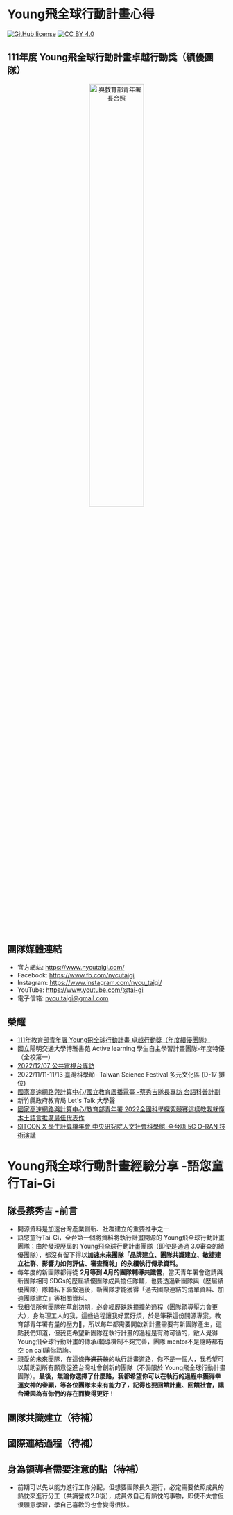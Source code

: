 # Young飛全球行動計畫心得
[![GitHub license](https://img.shields.io/badge/license-MIT-blue.svg)](https://raw.githubusercontent.com/kkdai/youtube/master/LICENSE)
[![CC BY 4.0](https://img.shields.io/badge/License-CC%20BY%204.0-lightgrey.svg)](http://creativecommons.org/licenses/by/4.0/)

## 111年度 Young飛全球行動計畫卓越行動獎（績優團隊）
<p align="center">
  <img src="https://i.imgur.com/GuFsn3B.jpg" alt="與教育部青年署長合照"width='50%' height='50%'/>
</p>

## 團隊媒體連結
- 官方網站: https://www.nycutaigi.com/
- Facebook: https://www.fb.com/nycutaigi
- Instagram: https://www.instagram.com/nycu_taigi/
- YouTube: https://www.youtube.com/@tai-gi
- 電子信箱: nycu.taigi@gmail.com

## 榮耀
- [111年教育部青年署 Young飛全球行動計畫 卓越行動獎（年度績優團隊）](https://www.yda.gov.tw/fileRename/fileRename.aspx?uid=60&fid=15866&kid=2&site_id=1)
- 國立陽明交通大學博雅書苑 Active learning 學生自主學習計畫團隊-年度特優（全校第一）
- [2022/12/07 公共電視台專訪](https://youtu.be/bsSH0ZJBX2s)
- 2022/11/11-11/13 臺灣科學節- Taiwan Science Festival 多元文化區 (D-17 攤位)
- [國家高速網路與計算中心/國立教育廣播電臺 -蔡秀吉隊長專訪 台語科普計劃](https://youtu.be/kFLzGh1yYrY)
- 新竹縣政府教育局 Let's Talk 大學聲
- [國家高速網路與計算中心/教育部青年署 2022全國科學探究競賽這樣教我就懂 本土語言推廣最佳代表作](https://youtu.be/M1Y5PLaM8Uw)
- [SITCON X 學生計算機年會 中央研究院人文社會科學館-全台語 5G O-RAN 技術演講](https://sitcon.org/2022/agenda/3a7dd1/)

# Young飛全球行動計畫經驗分享 -語您童行Tai-Gi 
## 隊長蔡秀吉 -前言
- 開源資料是加速台灣產業創新、社群建立的重要推手之一
- 語您童行Tai-Gi，全台第一個將資料將執行計畫開源的 Young飛全球行動計畫團隊；由於發現歷屆的 Young飛全球行動計畫團隊（即使是通過 3.0審查的績優團隊），都沒有留下得以**加速未來團隊「品牌建立、團隊共識建立、敏捷建立社群、影響力如何評估、審查簡報」的永續執行傳承資料。**
- 每年度的新團隊都得從 **2月等到 4月的團隊輔導共識營**，當天青年署會邀請與新團隊相同 SDGs的歷屆績優團隊成員擔任隊輔，也要透過新團隊與（歷屆績優團隊）隊輔私下聯繫過後，新團隊才能獲得「過去國際連結的清單資料、加速團隊建立」等相關資料。
- 我相信所有團隊在草創初期，必會經歷跌跌撞撞的過程（團隊領導壓力會更大），身為理工人的我，這些過程讓我好累好煩，於是筆耕這份開源專案。教育部青年署有量的壓力🥲，所以每年都需要開啟新計畫需要有新團隊產生，這點我們知道，但我更希望新團隊在執行計畫的過程是有跡可循的，敝人覺得 Young飛全球行動計畫的傳承/輔導機制不夠完善，團隊 mentor不是隨時都有空 on call讓你諮詢。
- 親愛的未來團隊，在這條~~佈滿荊棘~~的執行計畫道路，你不是一個人，我希望可以幫助到所有願意促進台灣社會創新的團隊（不侷限於 Young飛全球行動計畫團隊）。**最後，無論你選擇了什麼路，我都希望你可以在執行的過程中獲得幸運女神的眷顧，等各位團隊未來有能力了，記得也要回饋計畫、回饋社會，讓台灣因為有你們的存在而變得更好！**

## 團隊共識建立（待補）

## 國際連結過程（待補）

## 身為領導者需要注意的點（待補）
- 前期可以先以能力進行工作分配，但想要團隊長久運行，必定需要依照成員的熱忱來進行分工（共識營或2.0後），成員做自己有熱忱的事物，即使不太會但很願意學習，學自己喜歡的也會變得很快。

